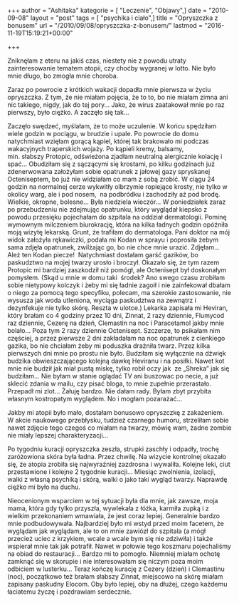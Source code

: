 +++
author = "Ashitaka"
kategorie = [ "Leczenie", "Objawy",]
date = "2010-09-08"
layout = "post"
tags = [ "psychika i ciało",]
title = "Opryszczka z bonusem"
url = "/2010/09/08/opryszczka-z-bonusem/"
lastmod = "2016-11-19T15:19:21+00:00"

+++

Zniknęłam z eteru na jakiś czas, niestety nie z powodu utraty zainteresowanie tematem atopii, czy choćby wygranej w lotto. Nie było mnie długo, bo zmogła mnie choroba.

Zaraz po powrocie z krótkich wakacji dopadła mnie pierwsza w życiu opryszczka. Z tym, że nie miałam pojęcia, że to to, bo nie miałam zimna ani nic takiego, nigdy, jak do tej pory&#8230; Jako, że wirus zaatakował mnie po raz pierwszy, było ciężko. A zaczęło się tak&#8230;

<!--more-->Zaczęło swędzeć, myślałam, że to może uczulenie. W końcu spędziłam wiele godzin w pociągu, w brudzie i upale. Po powrocie do domu natychmiast wzięłam gorącą kąpiel, której tak brakowało mi podczas wakacyjnych traperskich wojaży. Po kąpieli kremy, balsamy, min. słabszy Protopic, odświeżona zjadłam neutralną alergicznie kolację i spać&#8230; Obudziłam się z sączącymi się krostami, po kilku godzinach już zdenerwowana założyłam sobie opatrunek z jałowej gazy spryskanej Octeniseptem, bo już nie widziałam co mam z sobą zrobić. W ciągu 24 godzin na normalnej cerze wykwitły olbrzymie ropiejące krosty, nie tylko w okolicy warg, ale i pod nosem,  na podbródku i zachodziły aż pod brodę. Wielkie, okropne, bolesne&#8230; Była niedziela wieczór&#8230; W poniedziałek zaraz po przebudzeniu nie zdejmując opatrunku, który wyglądał kiepsko z powodu przesięku pojechałam do szpitala na oddział dermatologii. Pominę wymownym milczeniem biurokrację, która na kilka ładnych godzin opóźniła moją wizytę lekarską. Grunt, że trafiłam do dermatologa. Pani doktor na mój widok założyła rękawiczki, podała mi Kodan w sprayu i poprosiła żebym sama zdjęła opatrunek, zwilżając go, bo nie chce mnie urazić. Zdjęłam&#8230; Ależ ten Kodan piecze!  Natychmiast dostałam garść gazików, bo paskudztwo na mojej twarzy urosło i broczył. Okazało się, że tym razem Protopic mi bardziej zaszkodził niż pomógł, ale Octenisept był doskonałym pomysłem. (Skąd u mnie w domu taki  środek? Ano swego czasu zrobiłam sobie nietypowy kolczyk i żeby mi się ładnie zagoił i nie zainfekował dbałam o niego za pomocą tego specyfiku, polecam, ma szerokie zastosowanie, nie wysusza jak woda utleniona, wyciąga paskudztwa na zewnątrz i dezynfekuje nie tylko skórę. Reszta w ulotce.) Lekarka zapisała mi Heviran, który brałam co 4 godziny przez 10 dni, Zinnat, 2 razy dziennie, Flumycod raz dziennie, Cezerę na dzień, Clemastin na noc i Paracetamol jakby mnie bolało&#8230; Poza tym 2 razy dziennie Octenisept. Szczerze, to psikałam nim częściej, a przez pierwsze 2 dni zakładałam na noc opatrunek z cienkiego gazika, bo nie chciałam żeby mi poduszka drażniła twarz. Przez kilka pierwszych dni mnie po prostu nie było. Budziłam się wyłącznie na dźwięk budzika obwieszczającego kolejną dawkę Heviranu i na posiłki. Nawet kot mnie nie budził jak miał pustą miskę, tylko robił oczy jak  ze „Shreka” jak się budziłam… Nie byłam w stanie oglądać TV ani buszowac po necie, a już sklecić zdania w mailu, czy pisać bloga, to mnie zupełnie przerastało.  Przepadł mi zlot… Żałuję bardzo. Nie dałam rady. Byłam zbyt przybita własnym kostropatym wyglądem. No i mogłam pozarażać…

Jakby mi atopii było mało, dostałam bonusowo opryszczkę z zakażeniem. W akcie naukowego przebłysku, tudzież czarnego humoru, strzeliłam sobie nawet zdjęcie tego czegoś co miałam na twarzy, mówię wam, żadne zombie nie miały lepszej charakteryzacji&#8230;

Po tygodniu kuracji opryszczka zeszła, strupki zaschły i odpadły, trochę zaróżowiona skóra była ładna. Przez chwilę. Na wizycie kontrolnej okazało się, że atopia zrobiła się najwyraźniej zazdrosna i wywaliła. Kolejne leki, ciut przestawione i kolejne 2 tygodnie kuracji&#8230; Miesiąc zwolnienia, izolacji, walki z własną psychiką i skórą, walki o jako taki wygląd twarzy. Naprawdę ciężko mi było na duchu.

Nieocenionym wsparciem w tej sytuacji była dla mnie, jak zawsze, moja mama, która gdy tylko przyszła, wywlekała z łóżka, karmiła zupką i z wielkim przekonaniem wmawiała, że jest coraz lepiej. Generalnie bardzo mnie podbudowywała. Najbardziej było mi wstyd przed moim facetem, że wyglądam jak wyglądam, ale to on mnie zawiózł do szpitala (a mógł przecież uciec z krzykiem, wcale a wcale bym się nie zdziwiła) i także wspierał mnie tak jak potrafił. Nawet w połowie tego koszmaru pojechaliśmy na obiad do restauracji… Bardzo mi to pomogło. Niemniej miałam ochotę zamknąć się w skorupie i nie interesowałam się niczym poza moim odbiciem w lusterku&#8230; Teraz kończę kurację z Cezery (dzień) i Clemastinu (noc), początkowo też brałam słabszy Zinnat, miejscowo na skórę miałam zapisany paskudny Elocom. Oby było lepiej, oby na dłużej, czego każdemu łaciatemu życzę i pozdrawiam serdecznie.